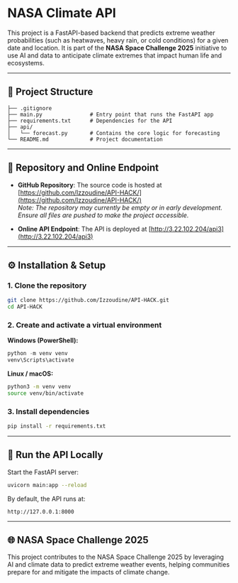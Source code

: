 # NASA Climate API

This project is a FastAPI-based backend that predicts extreme weather probabilities (such as heatwaves, heavy rain, or cold conditions) for a given date and location. It is part of the **NASA Space Challenge 2025** initiative to use AI and data to anticipate climate extremes that impact human life and ecosystems.

---

## 📁 Project Structure

```
├── .gitignore
├── main.py               # Entry point that runs the FastAPI app
├── requirements.txt      # Dependencies for the API
├── api/
│   └── forecast.py       # Contains the core logic for forecasting
└── README.md             # Project documentation
```

---

## 📍 Repository and Online Endpoint

- **GitHub Repository**: The source code is hosted at [https://github.com/Izzoudine/API-HACK/](https://github.com/Izzoudine/API-HACK/)  
  *Note: The repository may currently be empty or in early development. Ensure all files are pushed to make the project accessible.*

- **Online API Endpoint**: The API is deployed at [http://3.22.102.204/api3](http://3.22.102.204/api3)  

---

## ⚙️ Installation & Setup

### 1. Clone the repository

```bash
git clone https://github.com/Izzoudine/API-HACK.git
cd API-HACK
```

### 2. Create and activate a virtual environment

**Windows (PowerShell):**
```powershell
python -m venv venv
venv\Scripts\activate
```

**Linux / macOS:**
```bash
python3 -m venv venv
source venv/bin/activate
```

### 3. Install dependencies

```bash
pip install -r requirements.txt
```

---

## 🚀 Run the API Locally

Start the FastAPI server:

```bash
uvicorn main:app --reload
```

By default, the API runs at:
```
http://127.0.0.1:8000
```

---

## 🌐 NASA Space Challenge 2025

This project contributes to the NASA Space Challenge 2025 by leveraging AI and climate data to predict extreme weather events, helping communities prepare for and mitigate the impacts of climate change.
